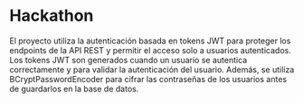 # Hackathon
El proyecto utiliza la autenticación basada en tokens JWT para proteger los endpoints de la API REST y permitir el acceso solo a usuarios autenticados. Los tokens JWT son generados cuando un usuario se autentica correctamente y para validar la autenticación del usuario. Además, se utiliza BCryptPasswordEncoder para cifrar las contraseñas de los usuarios antes de guardarlos en la base de datos.
